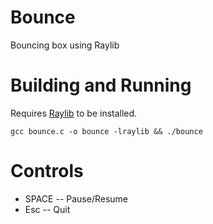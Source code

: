 # Bounce
Bouncing box using Raylib

# Building and Running

Requires [Raylib](https://github.com/raysan5/raylib) to be installed.

```shell
gcc bounce.c -o bounce -lraylib && ./bounce 
```

# Controls

- SPACE -- Pause/Resume
- Esc -- Quit

